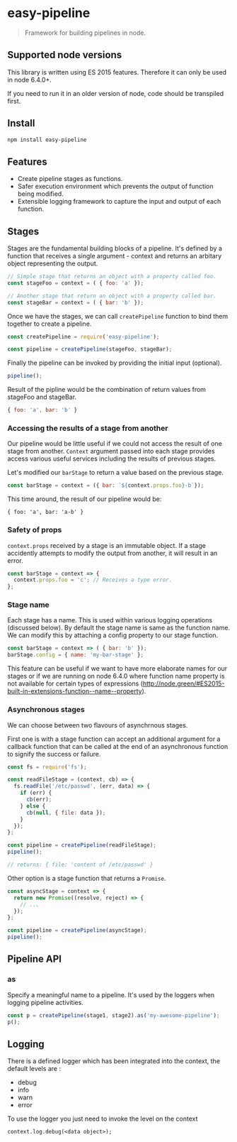 # easy-pipeline
> Framework for building pipelines in node.

## Supported node versions
This library is written using ES 2015 features. Therefore it can only be 
used in node 6.4.0+. 

If you need to run it in an older version of node, code should be transpiled
first.

## Install
```sh
npm install easy-pipeline
```

## Features
- Create pipeline stages as functions.
- Safer execution environment which prevents the output of function being modified.
- Extensible logging framework to capture the input and output of each function.

## Stages
Stages are the fundamental building blocks of a pipeline. 
It's defined by a function that receives a single argument - context and 
returns an arbitary object representing the output.

```javascript
// Simple stage that returns an object with a property called foo.
const stageFoo = context = ( { foo: 'a' });

// Another stage that return an object with a property called bar.
const stageBar = context = ( { bar: 'b' });
```

Once we have the stages, we can call ```createPipeline``` function to bind them 
together to create a pipeline. 

```javascript
const createPipeline = require('easy-pipeline');

const pipeline = createPipeline(stageFoo, stageBar);
```

Finally the pipeline can be invoked by providing the initial input (optional).

```javascript
pipeline();
```

Result of the pipline would be the combination of return values from stageFoo 
and stageBar.

```javascript
{ foo: 'a', bar: 'b' }
```

### Accessing the results of a stage from another
Our pipeline would be little useful if we could not access the result of 
one stage from another. ```Context``` argument passed into each stage provides
access various useful services including the results of previous stages.

Let's modified our ```barStage``` to return a value based on the previous stage.

```javascript
const barStage = context = ({ bar: `${context.props.foo}-b`});
```

This time around, the result of our pipeline would be:
```
{ foo: 'a', bar: 'a-b' }
```

### Safety of props
```context.props``` received by a stage is an immutable object. If a stage
accidently attempts to modify the output from another, it will result in an error.

```javascript
const barStage = context => {
  context.props.foo = 'c'; // Receives a type error.
};
```

### Stage name
Each stage has a name. This is used within various logging operations 
(discussed below). By default the stage name is same as the function name. 
We can modify this by attaching a config property to our stage function.

```javascript
const barStage = context => ( { bar: 'b' });
barStage.config = { name: 'my-bar-stage' };
```

This feature can be useful if we want to have more elaborate names for our 
stages or if we are running on node 6.4.0 where function name property is 
not available for certain types of expressions (http://node.green/#ES2015-built-in-extensions-function--name--property). 

### Asynchronous stages
We can choose between two flavours of asynchrnous stages.

First one is with a stage function can accept an additional argument 
for a callback function that can be called at the end of an asynchronous 
function to signify the success or failure.

```javascript
const fs = require('fs');

const readFileStage = (context, cb) => {
  fs.readFile('/etc/passwd', (err, data) => {
    if (err) {
      cb(err);
    } else {
      cb(null, { file: data });
    }
  });
};

const pipeline = createPipeline(readFileStage);
pipeline();

// returns: { file: 'content of /etc/passwd' }
``` 

Other option is a stage function that returns a ```Promise```.

```javascript
const asyncStage = context => {
  return new Promise((resolve, reject) => {
    // ...
  });
};

const pipeline = createPipeline(asyncStage);
pipeline();

```

## Pipeline API
### as
Specify a meaningful name to a pipeline. It's used by the loggers when 
logging pipeline activities.

```javascript
const p = createPipeline(stage1, stage2).as('my-awesome-pipeline');
p();
```

## Logging
There is a defined logger which has been integrated into the context, the default levels are :
- debug
- info 
- warn
- error

To use the logger you just need to invoke the level on the context
```
context.log.debug(<data object>);
```